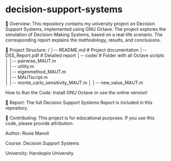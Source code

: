 # decision-support-systems
📌 Overview:
This repository contains my university project on Decision Support Systems, implemented using GNU Octave. The project explores the simulation of Decision-Making Systems, based on a 
real-life scenario. The corresponding report explains the methodology, results, and conclusions.

📁 Project Structure:
/
│-- README.md                   # Project documentation
│-- DSS_Report.pdf  # Detailed report
│-- code/                        # Folder with all Octave scripts
│   │-- pairwise_MAUT.m               
│   │-- utility.m                    
│   │-- eigenmethod_MAUT.m         
│   │-- MAUTscript.m                    
│   │-- monte_carlo_sensitivity_MAUT.m
│   │-- new_value_MAUT.m

How to Run the Code:
Install GNU Octave or use the online version!

📜 Report:
The full Decision Support Systems Report is included in this repository.

🤝 Contributing:
This project is for educational purposes. If you use this code, please provide attribution.

Author: Rosie Manoli

Course: Decision Support Systems

University: Harokopio University
